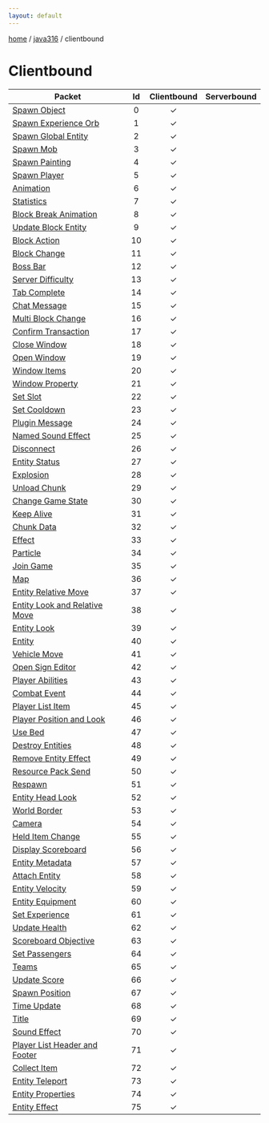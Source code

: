 ```yaml
---
layout: default
---
```


[home](/)  /  [java316](/protocol/java316)  /  clientbound

# Clientbound

Packet | Id | Clientbound | Serverbound
---|:---:|:---:|:---:
[Spawn Object](clientbound/spawn-object) | 0 | ✓ |  
[Spawn Experience Orb](clientbound/spawn-experience-orb) | 1 | ✓ |  
[Spawn Global Entity](clientbound/spawn-global-entity) | 2 | ✓ |  
[Spawn Mob](clientbound/spawn-mob) | 3 | ✓ |  
[Spawn Painting](clientbound/spawn-painting) | 4 | ✓ |  
[Spawn Player](clientbound/spawn-player) | 5 | ✓ |  
[Animation](clientbound/animation) | 6 | ✓ |  
[Statistics](clientbound/statistics) | 7 | ✓ |  
[Block Break Animation](clientbound/block-break-animation) | 8 | ✓ |  
[Update Block Entity](clientbound/update-block-entity) | 9 | ✓ |  
[Block Action](clientbound/block-action) | 10 | ✓ |  
[Block Change](clientbound/block-change) | 11 | ✓ |  
[Boss Bar](clientbound/boss-bar) | 12 | ✓ |  
[Server Difficulty](clientbound/server-difficulty) | 13 | ✓ |  
[Tab Complete](clientbound/tab-complete) | 14 | ✓ |  
[Chat Message](clientbound/chat-message) | 15 | ✓ |  
[Multi Block Change](clientbound/multi-block-change) | 16 | ✓ |  
[Confirm Transaction](clientbound/confirm-transaction) | 17 | ✓ |  
[Close Window](clientbound/close-window) | 18 | ✓ |  
[Open Window](clientbound/open-window) | 19 | ✓ |  
[Window Items](clientbound/window-items) | 20 | ✓ |  
[Window Property](clientbound/window-property) | 21 | ✓ |  
[Set Slot](clientbound/set-slot) | 22 | ✓ |  
[Set Cooldown](clientbound/set-cooldown) | 23 | ✓ |  
[Plugin Message](clientbound/plugin-message) | 24 | ✓ |  
[Named Sound Effect](clientbound/named-sound-effect) | 25 | ✓ |  
[Disconnect](clientbound/disconnect) | 26 | ✓ |  
[Entity Status](clientbound/entity-status) | 27 | ✓ |  
[Explosion](clientbound/explosion) | 28 | ✓ |  
[Unload Chunk](clientbound/unload-chunk) | 29 | ✓ |  
[Change Game State](clientbound/change-game-state) | 30 | ✓ |  
[Keep Alive](clientbound/keep-alive) | 31 | ✓ |  
[Chunk Data](clientbound/chunk-data) | 32 | ✓ |  
[Effect](clientbound/effect) | 33 | ✓ |  
[Particle](clientbound/particle) | 34 | ✓ |  
[Join Game](clientbound/join-game) | 35 | ✓ |  
[Map](clientbound/map) | 36 | ✓ |  
[Entity Relative Move](clientbound/entity-relative-move) | 37 | ✓ |  
[Entity Look and Relative Move](clientbound/entity-look-and-relative-move) | 38 | ✓ |  
[Entity Look](clientbound/entity-look) | 39 | ✓ |  
[Entity](clientbound/entity) | 40 | ✓ |  
[Vehicle Move](clientbound/vehicle-move) | 41 | ✓ |  
[Open Sign Editor](clientbound/open-sign-editor) | 42 | ✓ |  
[Player Abilities](clientbound/player-abilities) | 43 | ✓ |  
[Combat Event](clientbound/combat-event) | 44 | ✓ |  
[Player List Item](clientbound/player-list-item) | 45 | ✓ |  
[Player Position and Look](clientbound/player-position-and-look) | 46 | ✓ |  
[Use Bed](clientbound/use-bed) | 47 | ✓ |  
[Destroy Entities](clientbound/destroy-entities) | 48 | ✓ |  
[Remove Entity Effect](clientbound/remove-entity-effect) | 49 | ✓ |  
[Resource Pack Send](clientbound/resource-pack-send) | 50 | ✓ |  
[Respawn](clientbound/respawn) | 51 | ✓ |  
[Entity Head Look](clientbound/entity-head-look) | 52 | ✓ |  
[World Border](clientbound/world-border) | 53 | ✓ |  
[Camera](clientbound/camera) | 54 | ✓ |  
[Held Item Change](clientbound/held-item-change) | 55 | ✓ |  
[Display Scoreboard](clientbound/display-scoreboard) | 56 | ✓ |  
[Entity Metadata](clientbound/entity-metadata) | 57 | ✓ |  
[Attach Entity](clientbound/attach-entity) | 58 | ✓ |  
[Entity Velocity](clientbound/entity-velocity) | 59 | ✓ |  
[Entity Equipment](clientbound/entity-equipment) | 60 | ✓ |  
[Set Experience](clientbound/set-experience) | 61 | ✓ |  
[Update Health](clientbound/update-health) | 62 | ✓ |  
[Scoreboard Objective](clientbound/scoreboard-objective) | 63 | ✓ |  
[Set Passengers](clientbound/set-passengers) | 64 | ✓ |  
[Teams](clientbound/teams) | 65 | ✓ |  
[Update Score](clientbound/update-score) | 66 | ✓ |  
[Spawn Position](clientbound/spawn-position) | 67 | ✓ |  
[Time Update](clientbound/time-update) | 68 | ✓ |  
[Title](clientbound/title) | 69 | ✓ |  
[Sound Effect](clientbound/sound-effect) | 70 | ✓ |  
[Player List Header and Footer](clientbound/player-list-header-and-footer) | 71 | ✓ |  
[Collect Item](clientbound/collect-item) | 72 | ✓ |  
[Entity Teleport](clientbound/entity-teleport) | 73 | ✓ |  
[Entity Properties](clientbound/entity-properties) | 74 | ✓ |  
[Entity Effect](clientbound/entity-effect) | 75 | ✓ |
